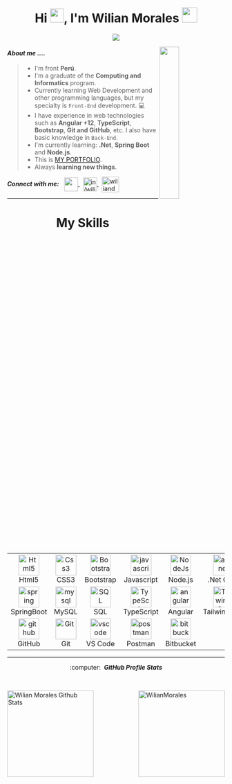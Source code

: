 <div align="center">
  <h1> Hi <img src="https://media.giphy.com/media/hvRJCLFzcasrR4ia7z/giphy.gif" width="32">, I'm Wilian Morales <img src = "https://media2.giphy.com/media/QssGEmpkyEOhBCb7e1/giphy.gif?cid=ecf05e47a0n3gi1bfqntqmob8g9aid1oyj2wr3ds3mg700bl&rid=giphy.gif" width = "35px"> </h1>
</div>

<p align="center">
  <a href="#">
    <img src="https://readme-typing-svg.herokuapp.com?color=23799&lines=Front-End+D𝚎𝚟𝚎𝚕𝚘𝚙𝚎𝚛+Jr.;<Programmer/>!%20|%20Web%20Dev%20|Angular%20Dev%20Jr.;Always%20learning%20new%20things!&center=true&width=500&height=50">
  </a>
</p>

<img src='https://i.ibb.co/h8HTwMX/code.gif' align='right' width="30%" />

#### ***About me ....***
>- I'm front **Perú**.
>- I'm a graduate of the **Computing and Informatics** program.
>- Currently learning Web Development and other programming languages, but my specialty is `Front-End` development. :computer:
>- I have experience in web technologies such as **Angular +12**, **TypeScript**, **Bootstrap**, **Git and GitHub**, etc. I also have basic knowledge in `Back-End`. 
>- I'm currently learning: **.Net**, **Spring Boot** and **Node.js**.
>- This is [MY PORTFOLIO](https://wilianmorales.github.io/my-portfolio).
>- Always **learning new things**.

<p align="left">
  <i><b>Connect with me:</b></i> &nbsp;
  <a href = 'https://github.com/WilianMorales' target="_blank">
    <img width = '32px' align= 'center' src="https://raw.githubusercontent.com/rahulbanerjee26/githubAboutMeGenerator/main/icons/github.svg"/>
  </a>&nbsp;
  <a href="https://www.linkedin.com/in/wilian-moralesch/" target="_blank">
    <img align="center" src="https://raw.githubusercontent.com/rahuldkjain/github-profile-readme-generator/master/src/images/icons/Social/linked-in-alt.svg" alt="in/wilian-moralesch" height="32" width="32" />
  </a>&nbsp;
  <a href="https://dev.to/wilianmorales" target="_blank">
    <img align="center" src="https://cdn.jsdelivr.net/npm/simple-icons@3.0.1/icons/dev-dot-to.svg" alt="wiliandev" height="36" width="40" />
  </a>
</p>

<hr/>

<div align="center">
  <h1> My Skills </h1>
</div>

<table align="center">
  <tr>
    <td align="center" width="96">
      <a href="#html5">
        <img src="https://img.icons8.com/color/48/000000/html-5.png" width="48" height="48" alt="Html5" />
      </a>
      <br>Html5
    </td>
    <td align="center" width="96">
      <a href="#css3">
        <img src="https://img.icons8.com/color/48/000000/css3.png" width="48" height="48" alt="Css3" />
      </a>
      <br>CSS3
    </td>
    <td align="center" width="96">
      <a href="#bootstrap">
        <img src="https://img.icons8.com/color/48/000000/bootstrap.png" width="48" height="48" alt="Bootstrap" />
      </a>
      <br>Bootstrap
    </td>
    <td align="center" width="96">
      <a href="#js">
        <img src="https://img.icons8.com/color/48/000000/javascript.png" width="48" height="48" alt="javascript" />
      </a>
      <br>Javascript
    </td>
    <td align="center" width="96">
      <a href="#nodejs">
        <img src="https://img.icons8.com/fluency/48/node-js.png" width="48" height="48" alt="NodeJs" />
      </a>
      <br>Node.js
    </td>
    <td align="center" width="96">
      <a href="#aspnet">
        <img src="https://img.icons8.com/color/48/net-framework.png" width="48" height="48" alt="aspnet" />
      </a>
      <br>.Net Core
    </td>
  </tr>
  <tr>
    <td align="center" width="96">
      <a href="#spring">
        <img src="https://i.ibb.co/BPPSgG9/springboot.png" width="48" height="48" alt="spring" />
      </a>
      <br>SpringBoot
    </td>
    <td align="center" width="96">
      <a href="#mysql">
        <img src="https://img.icons8.com/color/48/mysql-logo.png" width="48" height="48" alt="mysql" />
      </a>
      <br>MySQL
    </td>
    <td align="center" width="96">
      <a href="#SQL">
        <img src="https://img.icons8.com/fluency/48/sql.png" width="48" height="48" alt="SQL" />
      </a>
      <br>SQL
    </td>
    <td align="center" width="96">
      <a href="#ts">
        <img src="https://img.icons8.com/fluency/48/typescript--v1.png" width="48" height="48" alt="TypeScript" />
      </a>
      <br>TypeScript
    </td>
    <td align="center" width="96">
      <a href="#angular">
        <img src="https://i.ibb.co/RB4qZhf/angular.png" width="48" height="48" alt="angular" />
      </a>
      <br>Angular
    </td>
    <td align="center" width="96">
      <a href="#TailwindCss">
        <img src="https://img.icons8.com/fluency/48/tailwind_css.png" width="48" height="48" alt="TailwindCss" />
      </a>
      <br>TailwindCSS
    </td>
  </tr>
  <tr>
    <td align="center" width="96">
      <a href="#github">
        <img src="https://raw.githubusercontent.com/rahulbanerjee26/githubAboutMeGenerator/main/icons/github.svg" width="48" height="48" alt="github" />
      </a>
      <br>GitHub
    </td>
    <td align="center" width="96">
      <a href="#git">
        <img src="https://upload.wikimedia.org/wikipedia/commons/thumb/3/3f/Git_icon.svg/1200px-Git_icon.svg.png" width="48" height="48" alt="Git" />
      </a>
      <br>Git
    </td>
    <td align="center" width="96">
      <a href="#vscode">
        <img src="https://www.vectorlogo.zone/logos/visualstudio_code/visualstudio_code-icon.svg" width="48" height="48" alt="vscode" />
      </a>
      <br>VS Code
    </td>
    <td align="center" width="96">
      <a href="#postman">
        <img src="https://www.vectorlogo.zone/logos/getpostman/getpostman-icon.svg" width="48" height="48" alt="postman" />
      </a>
      <br>Postman
    </td>
    <td align="center" width="96">
      <a href="#bitbucket">
        <img src="https://img.icons8.com/external-tal-revivo-color-tal-revivo/48/external-bitbucket-is-a-web-based-version-control-repository-hosting-service-logo-color-tal-revivo.png" width="48" height="48" alt="bitbucket" />
      </a>
      <br>Bitbucket
    </td>
  </tr>
</table>

<hr/>

<p align="center">:computer: &nbsp;<i><b>GitHub Profile Stats</b></i></p>
<br>

<p>
  <img align="left" alt="Wilian Morales Github Stats" src="https://github-readme-stats.vercel.app/api?username=WilianMorales&show_icons=true&count_private=true&theme=algolia" height="200px"/>
  &nbsp;
  <img align="right" src="https://github-readme-stats.vercel.app/api/top-langs?username=WilianMorales&langs_count=10&show_icons=true&locale=en&layout=compact&theme=algolia" alt="WilianMorales" height="200px"/>
</p>
